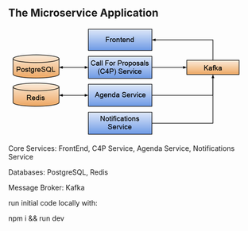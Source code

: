 ## The Microservice Application
  
![alt text](image.png)

Core Services: FrontEnd, C4P Service, Agenda Service, Notifications Service

Databases: PostgreSQL, Redis

Message Broker: Kafka


























run initial code locally with:

npm i && run dev 